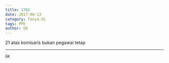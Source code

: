 ```yaml
---
title: 1782
date: 2017-06-13
category: Tanya-SC
tags: PPh
author: GK
---
```


21 atas komisaris bukan pegawai tetap

---



`GK`
